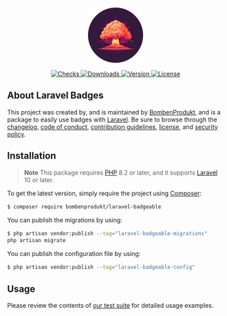<p align="center">
    <a href="https://bombenprodukt.com" target="_blank">
        <img src="https://raw.githubusercontent.com/BombenProdukt/assets/main/logo-text.svg" width="128" alt="BombenProdukt Logo" />
    </a>
</p>

<p align="center">
    <a href="https://github.com/BombenProdukt/laravel-badgeable/actions">
        <img src="https://badge.sh/github/check-runs/BombenProdukt/laravel-badgeable" alt="Checks" />
    </a>
    <a href="https://packagist.org/packages/bombenprodukt/laravel-badgeable">
        <img src="https://badge.sh/packagist/downloads/BombenProdukt/laravel-badgeable" alt="Downloads" />
    </a>
    <a href="https://packagist.org/packages/bombenprodukt/laravel-badgeable">
        <img src="https://badge.sh/packagist/version/BombenProdukt/laravel-badgeable" alt="Version" />
    </a>
    <a href="https://packagist.org/packages/bombenprodukt/laravel-badgeable">
        <img src="https://badge.sh/packagist/license/BombenProdukt/laravel-badgeable" alt="License" />
    </a>
</p>

## About Laravel Badges

This project was created by, and is maintained by [BombenProdukt](https://github.com/BombenProdukt), and is a package to easily use badges with [Laravel](https://laravel.com/). Be sure to browse through the [changelog](CHANGELOG.md), [code of conduct](.github/CODE_OF_CONDUCT.md), [contribution guidelines](.github/CONTRIBUTING.md), [license](LICENSE), and [security policy](.github/SECURITY.md).

## Installation

> **Note**
> This package requires [PHP](https://www.php.net/) 8.2 or later, and it supports [Laravel](https://laravel.com/) 10 or later.

To get the latest version, simply require the project using [Composer](https://getcomposer.org/):

```bash
$ composer require bombenprodukt/laravel-badgeable
```

You can publish the migrations by using:

```bash
$ php artisan vendor:publish --tag="laravel-badgeable-migrations"
php artisan migrate
```

You can publish the configuration file by using:

```bash
$ php artisan vendor:publish --tag="laravel-badgeable-config"
```

## Usage

Please review the contents of [our test suite](/tests) for detailed usage examples.
